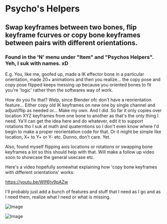# Psycho's Helpers

## Swap keyframes between two bones, flip keyframe fcurves or copy bone keyframes between pairs with different orientations.

### Found in the 'N' menu under "Item" and "Psychos Helpers". Yeh, I suk with names. xD

E.g. You, like me, goofed up, made a IK effector bone in a particular orientation, made 20+ animations and then you realize... the copy pose and copy pose flipped keeps messing up because you oriented bones to fit you're 'logic' rather then the softwares way of work.

How do you fix that? Welp, since Blender ofc don't have a reorientation feature...
Either copy old IK keyframes on new one by single channel and adjust/flip as needed or...
Make my own. And I did.
So far it only copies over location XYZ keyframes from one bone to another as that's the only thing I need.
Ya'll can get the idea here and do whatever, edit it to support rotations tho I suk at math and quaterntions so I don't even know where I'd begin to make a proper reorientation code for that.
Or it might be simple like location, X+ to Y+ or Y- etc. Dunno, don't care. Yet.

Also, found myself flipping axis locations or rotations or swapping bone keyframes a lot so this should help with that.
Will make a follow up video soon to showcase the general usecase etc.

Here's a video hopefully somewhat explaining how 'copy bone keyframes with different orientations' works:

https://youtu.be/WIf6tv9pAZw


I'll probably just add a bunch of features and stuff that I need as I go and as I need them, realize what I need or what is missing.

![Image](https://github.com/user-attachments/assets/46ebce29-0fc6-4e2a-b981-f124dc4bd81f)

![Image](https://github.com/user-attachments/assets/7ada7f80-cc6d-4639-9cec-0a56e3273ecc)

